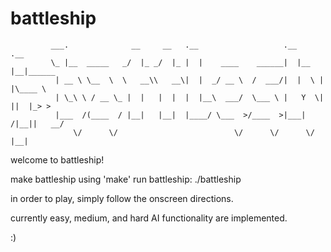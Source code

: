 # battleship
             ___.              __     __   .__                   .__     .__
             \_ |__  _____   _/  |_ _/  |_ |  |    ____    ______|  |__  |__|______
              | __ \ \__  \  \   __\\   __\|  |  _/ __ \  /  ___/|  |  \ |  |\____ \
              | \_\ \ / __ \_ |  |   |  |  |  |__\  ___/  \___ \ |   Y  \|  ||  |_> >
              |___  /(____  / |__|   |__|  |____/ \___  >/____  >|___|  /|__||   __/
                  \/      \/                          \/      \/      \/     |__|

welcome to battleship!

make battleship using 'make'
run battleship: ./battleship

in order to play, simply follow the onscreen directions.

currently easy, medium, and hard AI functionality are implemented. 

:)

